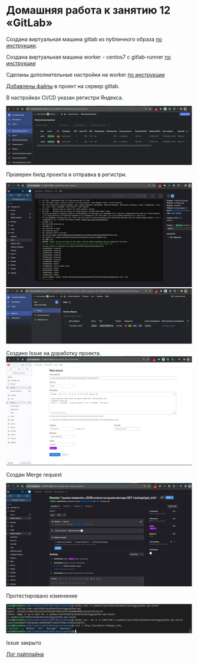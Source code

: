 # Домашняя работа к занятию 12 «GitLab»

Cоздана виртуальная машина gitlab из публичного образа [по инструкции](https://cloud.yandex.ru/marketplace/products/yc/gitlab).

Создана виртуальная машина worker - centos7 с gitlab-runner [по инструкции](https://docs.gitlab.com/runner/install/linux-repository.html)

Сделаны дополнительные настройки на worker [по инструкции](https://docs.gitlab.com/ee/ci/docker/using_docker_build.html)

[Добавлены файлы](./repo/) в проект на сервер gitlab.

В настройках CI/CD указан регистри Яндекса.

![screen](./screen/Screenshot2024-03-31-203410.png)

Проверен билд проекта и отправка в регистри.

![screen](./screen/Screenshot2024-03-31-201854.png)
![screen](./screen/Screenshot2024-03-31-204012.png)

Создано Issue  на доработку проекта.
![screen](./screen/Screenshot2024-03-31-152355.png)

Создан Merge request

![screen](./screen/Screenshot2024-03-31-211407.png)

Протестировано изменение

![screen](./screen/Screenshot2024-03-31-212716.png)

Issue закрыто

[Лог пайплайна](./repo/job.log)
